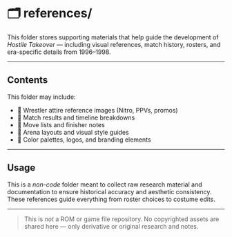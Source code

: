# 🗂 references/

This folder stores supporting materials that help guide the development of *Hostile Takeover* — including visual references, match history, rosters, and era-specific details from 1996–1998.

---

## Contents

This folder may include:

- 📸 Wrestler attire reference images (Nitro, PPVs, promos)
- 📝 Match results and timeline breakdowns
- 🧾 Move lists and finisher notes
- 🧱 Arena layouts and visual style guides
- 🎨 Color palettes, logos, and branding elements

---

## Usage

This is a *non-code* folder meant to collect raw research material and documentation to ensure historical accuracy and aesthetic consistency. These references guide everything from roster choices to costume edits.

---

> This is *not* a ROM or game file repository. No copyrighted assets are shared here — only derivative or original research and notes.
